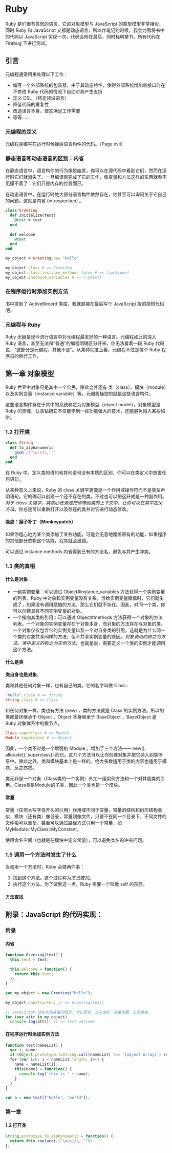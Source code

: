 # Ruby 
Ruby 是们很有意思的语言，它的对象模型与 JavaScript 的原型模型非常相似，同时 Ruby 和 JavaScript 又都是动态语言，所以作笔记的时候，我会力图将书中的代码以 JavaScript 实现一次，代码会附在最后，同时标明章节。所有代码在 Firebug 下进行测试。

## 引言
元编程通常用来处理以下工作：

* 编写一个外部系统的包装器，由于其动态特性，使得外部系统增加新接口时在不修改 Ruby 代码的情况下自动对其产生支持
* 定义 DSL （特定领域语言）
* 降低代码的重复性
* 改造语言本身，使其满足工作需要
* 等等……

### 元编程的定义
元编程是编写在运行时候操纵语言构件的代码。（Page xvii）

### 静态语言和动态语言的区别：内省
在静态语言中，语言构件的行为像是幽灵，你可以在源代码中看到它们，然而在运行时它们就消失了。一旦编译器完成了它的工作，像变量和方法这样的东西就看不见摸不着了：它们只是内存的位置而已。

在动态语言中，在运行时绝大部分语言构件依然存在，你甚至可以询问关于它自己的问题。这就是内省 (introspection) 。

``` Ruby
class Greeting
  def initialize(text)
    @text = text
  end
  
  def welcome
    @text
  end
end
  
my_object = Greeting.new "hello"
  
my_object.class # => Greeting
my_object.class.instance_methods false # => [:welcome]
my_object.instance_variables # => [:@text]
```

### 在程序运行时添加实例方法
书中提到了 ActiveRecord 类库，我就直接在最后写个 JavaScript 版的简短代码吧。

### 元编程与 Ruby
Ruby 无疑是现今流行语言中对元编程最友好的一种语言。元编程如此的深入 Ruby 语言，甚至无法和“普通”的编程明确区分开来。你无法看着一段 Ruby 代码说，“这部分是元编程，其他不是”。从某种程度上看，元编程不过是每个 Ruby 程序员的例行工作。

## 第一章 对象模型
Ruby 世界中对象只是其中一个公民，除此之外还有 类（class）、模块（module）以及实例变量（instance variable）等。元编程操控的就是这些语言构件。

这些语言构件存在于其中的系统称之为对象模型（object model）。对象模型是 Ruby 的灵魂，认真钻研它不仅能学到一些功能强大的技术，还能避免陷入某些陷阱。

### 1.2 打开类

``` Ruby
class String
  def to_alphanumeric
    gsub /[^\w\s]/, ''
  end
end
```

在 Ruby 中，定义类的语句和其他语句没有本质的区别，你可以在类定义中放置任何语句。

从某种意义上来说，Ruby 的 class 关键字更像是一个作用域操作符而不是类型声明语句。它的确可以创建一个还不存在的类，不过也可以把这开成是一种副作用。*对于 class 关键字，其核心任务是把你带到类的上下文中，让你可以在其中定义方法*。你总是可以重新打开以及存在的类并对它进行动态修改。

#### 隐患：猴子补丁（Monkeypatch）
如果你粗心地为某个类添加了某些功能，可能会无意地覆盖原有的功能，如果程序的其他部分依赖这个功能，程序就会出错。

可以通过 instance.methods 内省得到已有的方法名，避免与其产生冲突。

### 1.3 类的真相
#### 什么是对象
* 一组实例变量：可以通过 Object#instance_variables 方法获得一个实例变量的列表。Ruby 中对象和实例变量没有关系，当给实例变量赋值时，它们就生成了，如果没有调用赋值的方法，那么它们就不存在。因此，对同一个类，你可以创建具有不同实例变量的对象。
* 一个指向其类的引用：可以通过 Object#methods 方法获得一个对象的方法列表。一个对象的实例变量存在于对象本身，而对象的方法存在与对象的类。一个对象仅仅包含它的实例变量以及一个对自身类的引用。这就是为什么同一个类的对象共享同样的方法，但不共享实例变量的原因。*对象调用的称之为方法，类中定义的称之为实例方法*，也就是说，需要定义一个类的实例才能调用这个方法。

#### 什么是类
**类自身也是对象**。

类和其他任何对象一样，也有自己的类，它的名字叫做 Class :

``` Ruby
"hello".class # => String
String.class # => Class
```

和任何对象一样，类也有方法 (new) ，类的方法就是 Class 的实例方法。所以的类都最终继承于 Object ，Object 本身继承于 BaseObject ，BaseObject 是 Ruby 对象体系中的根节点。

``` Ruby
Class.superclass # => Module
Module.superclass # => Object
```

因此，一个类不过是一个增强的 Module 。增加了三个方法—— new(), allocate(), superclass() 而已。这几个方法可以让你创建对象并把它纳入到类体系中。除此之外，类和模块基本上是一样的。绝大多数适用于类的内容也适用于模块，反之亦然。

类无非是一个对象（Class类的一个实例）外加一组实例方法和一个对其超类的引用。Class类是Module的子类，因此一个类也是一个模块。

#### 常量
常量（任何大写字母开头的引用）作用域不同于变量，常量的结构和树形结构类似，模块（还有类）像目录，常量则像文件，只要不在同一个目录下，不同文件的文件名可以重复，甚至可以通过路径方式引用一个常量，如 MyModule::MyClass::MyConstant。

使用命名空间（也就是在模块中定义常量），可以避免类名的冲突问题。

### 1.5 调用一个方法时发生了什么
当调用一个方法时，Ruby 会做两件事：

1. 找到这个方法。这个过程称为*方法查找*。
2. 执行这个方法。为了做到这一点，Ruby 需要一个叫做 self 的东西。

#### 方法查找

## 附录：JavaScript 的代码实现：
### 附录
#### 内省

``` JavaScript
function Greeting(text) {
  this.text = text;
  
  this.welcome = function() {
    return this.text;
  };
}
  
var my_object = new Greeting("hello");
  
my_object.constructor; // => Greeting(text)
  
// JavaScript 没有实例变量的概念，对它而言，方法也好，变量也罢，无非属性。
for (var attr in my_object)
  console.log(attr); // => text welcome
```

#### 在程序运行时添加实例方法
``` JavaScript
function test(nameList) {
  var i, name;
  if (Object.prototype.toString.call(nameList) !== '[object Array]') return;
  for (var i=0; i < nameList.length; i++) {
    name = nameList[i];
    this[name] = function() {
      console.log('this is ' + name);
    }
  }
}
  
var a = new test(["hello", "world"]);
```

### 第一章
#### 1.2 打开类
``` JavaScript
String.prototype.to_alphanumeric = function() {
  return this.replace(/[^\w\s]/g, "");
};
```
